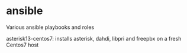 # ansible
Various ansible playbooks and roles

asterisk13-centos7: installs asterisk, dahdi, libpri and freepbx on a fresh Centos7 host
